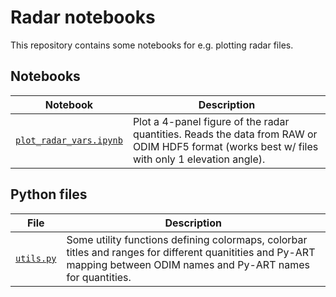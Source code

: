 # Radar notebooks

This repository contains some notebooks for e.g. plotting radar files. 

## Notebooks

| Notebook | Description | 
| -------- | ----------- |
| [`plot_radar_vars.ipynb`](plot_radar_vars.ipynb) | Plot a 4-panel figure of the radar quantities. Reads the data from RAW or ODIM HDF5 format (works best w/ files with only 1 elevation angle). | 

## Python files

| File | Description | 
| -------- | ----------- |
| [`utils.py`](utils.py) | Some utility functions defining colormaps, colorbar titles and ranges for different quanitities and Py-ART mapping between ODIM names and Py-ART names for quantities. | 